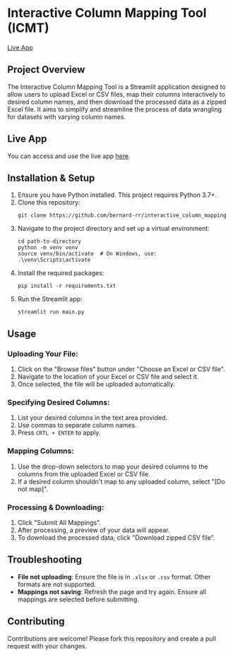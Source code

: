 # **Interactive Column Mapping Tool (ICMT)**
[Live App](https://icmt-app.streamlit.app/)

## **Project Overview**
The Interactive Column Mapping Tool is a Streamlit application designed to allow users to upload Excel or CSV files, map their columns interactively to desired column names, and then download the processed data as a zipped Excel file. It aims to simplify and streamline the process of data wrangling for datasets with varying column names.

## **Live App**
You can access and use the live app [here](https://icmt-app.streamlit.app/).

## **Installation & Setup**
1. Ensure you have Python installed. This project requires Python 3.7+.
2. Clone this repository:
   ```
   git clone https://github.com/bernard-rr/interactive_column_mapping
   ```
3. Navigate to the project directory and set up a virtual environment:
   ```
   cd path-to-directory
   python -m venv venv
   source venv/bin/activate  # On Windows, use: .\venv\Scripts\activate
   ```
4. Install the required packages:
   ```
   pip install -r requirements.txt
   ```
5. Run the Streamlit app:
   ```
   streamlit run main.py
   ```

## **Usage**

### **Uploading Your File:**
1. Click on the "Browse files" button under "Choose an Excel or CSV file".
1. Navigate to the location of your Excel or CSV file and select it.
1. Once selected, the file will be uploaded automatically.

### **Specifying Desired Columns:**
1. List your desired columns in the text area provided.
1. Use commas to separate column names.
1. Press `CRTL + ENTER` to apply.

### **Mapping Columns:**
1. Use the drop-down selectors to map your desired columns to the columns from the uploaded Excel or CSV file.
1. If a desired column shouldn't map to any uploaded column, select "[Do not map]".

### **Processing & Downloading:**
1. Click "Submit All Mappings".
1. After processing, a preview of your data will appear.
1. To download the processed data, click "Download zipped CSV file".

## **Troubleshooting**
- **File not uploading**: Ensure the file is in `.xlsx` or `.csv` format. Other formats are not supported.
- **Mappings not saving**: Refresh the page and try again. Ensure all mappings are selected before submitting.

## **Contributing**
Contributions are welcome! Please fork this repository and create a pull request with your changes.

